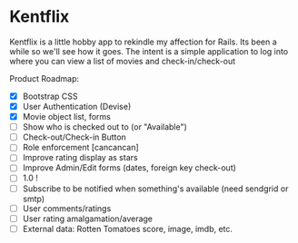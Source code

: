 # Kentflix

Kentflix is a little hobby app to rekindle my affection for Rails.  Its been a while so we'll see how it goes.
The intent is a simple application to log into where you can view a list of movies and check-in/check-out

Product Roadmap:

- [x] Bootstrap CSS
- [x] User Authentication (Devise)
- [x] Movie object list, forms
- [ ] Show who is checked out to (or "Available")
- [ ] Check-out/Check-in Button
- [ ] Role enforcement [cancancan]
- [ ] Improve rating display as stars
- [ ] Improve Admin/Edit forms (dates, foreign key check-out)
- [ ] 1.0 !
- [ ] Subscribe to be notified when something's available (need sendgrid or smtp)
- [ ] User comments/ratings
- [ ] User rating amalgamation/average 
- [ ] External data: Rotten Tomatoes score, image, imdb, etc.
